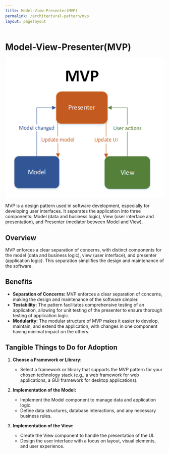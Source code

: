 ```yaml
---
title: Model-View-Presenter(MVP) 
permalink: /architectural-pattern/mvp
layout: pagelayout
---
```


# Model-View-Presenter(MVP) 
![Model-View-Presenter(MVP)](../../pictures/MVP.png)

MVP is a design pattern used in software development, especially for developing user interfaces. It separates the application into three components: Model (data and business logic), View (user interface and presentation), and Presenter (mediator between Model and View).

## Overview

MVP enforces a clear separation of concerns, with distinct components for the model (data and business logic), view (user interface), and presenter (application logic). This separation simplifies the design and maintenance of the software.

## Benefits

- **Separation of Concerns:** MVP enforces a clear separation of concerns, making the design and maintenance of the software simpler.
- **Testability:** The pattern facilitates comprehensive testing of an application, allowing for unit testing of the presenter to ensure thorough testing of application logic.
- **Modularity:** The modular structure of MVP makes it easier to develop, maintain, and extend the application, with changes in one component having minimal impact on the others.

## Tangible Things to Do for Adoption

1. **Choose a Framework or Library:**
   - Select a framework or library that supports the MVP pattern for your chosen technology stack (e.g., a web framework for web applications, a GUI framework for desktop applications).

2. **Implementation of the Model:**
   - Implement the Model component to manage data and application logic.
   - Define data structures, database interactions, and any necessary business rules.

3. **Implementation of the View:**
   - Create the View component to handle the presentation of the UI.
   - Design the user interface with a focus on layout, visual elements, and user experience.
